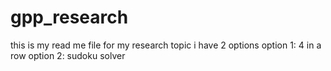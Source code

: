 # gpp_research
this is my read me file for my research topic
i have 2 options
option 1: 4 in a row
option 2: sudoku solver
